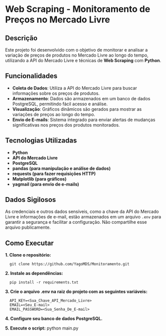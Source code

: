 # Web Scraping - Monitoramento de Preços no Mercado Livre

## Descrição
Este projeto foi desenvolvido com o objetivo de monitorar e analisar a variação de preços de produtos no Mercado Livre ao longo do tempo, utilizando a API do Mercado Livre e técnicas de **Web Scraping** com **Python**.

## Funcionalidades
- **Coleta de Dados**: Utiliza a API do Mercado Livre para buscar informações sobre os preços de produtos.
- **Armazenamento**: Dados são armazenados em um banco de dados PostgreSQL, permitindo fácil acesso e análise.
- **Visualização**: Gráficos dinâmicos são gerados para mostrar as variações de preços ao longo do tempo.
- **Envio de E-mails**: Sistema integrado para enviar alertas de mudanças significativas nos preços dos produtos monitorados.

## Tecnologias Utilizadas
- **Python**
- **API do Mercado Livre**
- **PostgreSQL**
- **pandas (para manipulação e análise de dados)**
- **requests (para fazer requisições HTTP)**
- **Matplotlib (para gráficos)**
- **yagmail (para envio de e-mails)**

## Dados Sigilosos
As credenciais e outros dados sensíveis, como a chave da API do Mercado Livre e informações de e-mail, estão armazenados em um arquivo `.env` para garantir a segurança e facilitar a configuração. Não compartilhe esse arquivo publicamente.

## Como Executar
**1. Clone o repositório:**


      git clone https://github.com/YagoMDS/Monitoramento.git
   
**2. Instale as dependências:**

      
      pip install -r requirements.txt
   
**3. Crie o arquivo .env na raiz do projeto com as seguintes variáveis:**

      API_KEY=<Sua_Chave_API_Mercado_Livre>
      EMAIL=<Seu_E-mail>
      EMAIL_PASSWORD=<Sua_Senha_De_E-mail>
   
**4. Configure seu banco de dados PostgreSQL.**

**5. Execute o script:**
      python main.py
